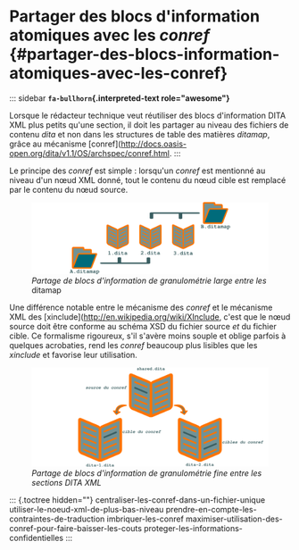 # Partager des blocs d\'information atomiques avec les *conref* {#partager-des-blocs-information-atomiques-avec-les-conref}

::: sidebar
**`fa-bullhorn`{.interpreted-text role="awesome"}**

Lorsque le rédacteur technique veut réutiliser des blocs d\'information
DITA XML plus petits qu\'une section, il doit les partager au niveau des
fichiers de contenu *dita* et non dans les structures de table des
matières *ditamap*, grâce au mécanisme
\[conref\](<http://docs.oasis-open.org/dita/v1.1/OS/archspec/conref.html>.
:::

Le principe des *conref* est simple : lorsqu\'un *conref* est mentionné
au niveau d\'un nœud XML donné, tout le contenu du nœud cible est
remplacé par le contenu du nœud source.

<figure>
<img src="graphics/ditamap.svg" alt="graphics/ditamap.svg" />
<figcaption><em>Partage de blocs d'information de granulométrie large
entre les</em> ditamap</figcaption>
</figure>

Une différence notable entre le mécanisme des *conref* et le mécanisme
XML des \[xinclude\](<http://en.wikipedia.org/wiki/XInclude>, c\'est que
le nœud source doit être conforme au schéma XSD du fichier source *et*
du fichier cible. Ce formalisme rigoureux, s\'il s\'avère moins souple
et oblige parfois à quelques acrobaties, rend les *conref* beaucoup plus
lisibles que les *xinclude* et favorise leur utilisation.

<figure>
<img src="graphics/conref.svg" alt="graphics/conref.svg" />
<figcaption><em>Partage de blocs d'information de granulométrie fine
entre les sections DITA XML</em></figcaption>
</figure>

::: {.toctree hidden=""}
centraliser-les-conref-dans-un-fichier-unique
utiliser-le-noeud-xml-de-plus-bas-niveau
prendre-en-compte-les-contraintes-de-traduction imbriquer-les-conref
maximiser-utilisation-des-conref-pour-faire-baisser-les-couts
proteger-les-informations-confidentielles
:::
